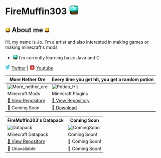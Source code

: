  # FireMuffin303 ![alt text][diamond_muffin32]
 ## ![alt text][golden_muffin] About me ![alt text][golden_muffin]

Hi, my name is Jo. I'm a artist and also interested in making games or making minecraft's mods

- ![alt text][diamond_muffin16] I’m currently learning basic Java and C

![alt text][twitterlogo] [Twitter][twitter] **|** ![alt text][youtubelogo] [Youtube][youtube]

More Nether Ore | Every time you get hit, you get a random potion
--|--
![More_nether_ore](https://i.imgur.com/BM44Rzr.png) | ![Potion_Hit](https://i.imgur.com/8uqsFtm.png)
Minecraft Mods | Minecraft Plugins
[📖 View Repository](https://github.com/FireMuffin303/More_Nether_Ore) | [📖 View Repository](https://github.com/FireMuffin303/PotionHit)
💾 Coming Soon | [💾 Download](https://www.mediafire.com/file/gul58ubrg9rpma4/DamagedPotion.jar/file) 

FireMuffin303's Datapack | Coming Soon
--|--
![Datapack](https://i.imgur.com/yWuTDJ5.png) |![ComingSoon][ComingSoon]
Minecraft Datapack | Coming Soon!
[📖 View Repository](https://github.com/FireMuffin303/FireMuffin303_Datapack) |📖 Coming Soon!
💾 Unavailable | 💾 Coming Soon!

[golden_muffin]:https://github.com/FireMuffin303/FireMuffin303/blob/main/Gold%20tier%20muffin%20faceless16px.png
[diamond_muffin32]:https://github.com/FireMuffin303/FireMuffin303/blob/main/Diamond%20tier%20muffin%20faceless32px.png
[diamond_muffin16]:https://github.com/FireMuffin303/FireMuffin303/blob/main/Diamond%20tier%20muffin%20faceless16px.png
[twitter]:https://twitter.com/FireMuffin303
[youtube]:https://www.youtube.com/channel/UCHhXWBglcAzuge1qAOY2Zxw
[twitterlogo]:https://github.com/FireMuffin303/FireMuffin303/blob/main/twitter16px.png
[youtubelogo]:https://github.com/FireMuffin303/FireMuffin303/blob/main/youtube%20logo16px.png
[ComingSoon]:https://i.imgur.com/GFWrJsj.png
